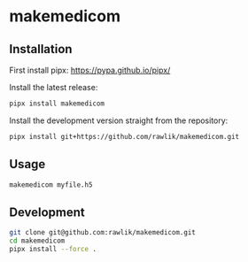 # makemedicom

## Installation
First install pipx: https://pypa.github.io/pipx/

Install the latest release:
```bash
pipx install makemedicom
```

Install the development version straight from the repository:
```bash
pipx install git+https://github.com/rawlik/makemedicom.git
```

## Usage
```bash
makemedicom myfile.h5
```

## Development
```bash
git clone git@github.com:rawlik/makemedicom.git
cd makemedicom
pipx install --force .
```
